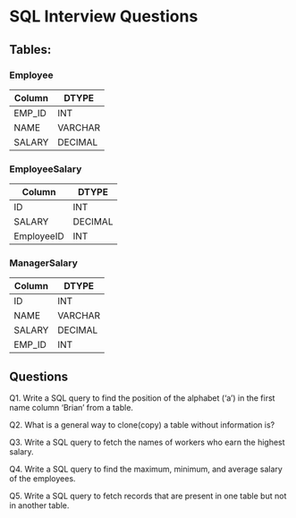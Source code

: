 SQL Interview Questions
===

## Tables:

### Employee

| Column  | DTYPE  |
|---|---|
| EMP_ID  | INT | 
| NAME  | VARCHAR | 
| SALARY | DECIMAL | 

### EmployeeSalary

| Column  | DTYPE  |
|---|---|
| ID  | INT | 
| SALARY  | DECIMAL | 
| EmployeeID | INT |

### ManagerSalary

| Column  | DTYPE  |
|---|---|
| ID  | INT | 
| NAME  | VARCHAR | 
| SALARY  | DECIMAL | 
| EMP_ID | INT |

## Questions
Q1. Write a SQL query to find the position of the alphabet (‘a’) in the first name column ‘Brian’ from a table.
   
Q2. What is a general way to clone(copy) a table without information is?
   
Q3. Write a SQL query to fetch the names of workers who earn the highest salary.
   
Q4. Write a SQL query to find the maximum, minimum, and average salary of the employees.
    
Q5. Write a SQL query to fetch records that are present in one table but not in another table.
